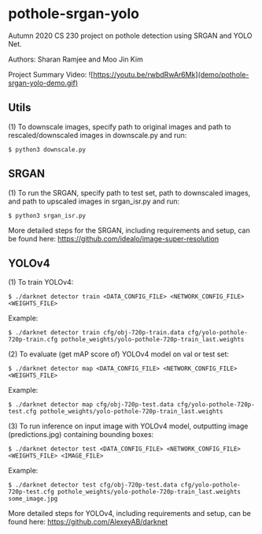 # pothole-srgan-yolo
Autumn 2020 CS 230 project on pothole detection using SRGAN and YOLO Net.

Authors: Sharan Ramjee and Moo Jin Kim

Project Summary Video:
![https://youtu.be/rwbdRwAr6Mk](demo/pothole-srgan-yolo-demo.gif)

## Utils
(1) To downscale images, specify path to original images and path to rescaled/downscaled images in downscale.py and run:
```
$ python3 downscale.py
```

## SRGAN
(1) To run the SRGAN, specify path to test set, path to downscaled images, and path to upscaled images in srgan_isr.py and run:
```
$ python3 srgan_isr.py
```

More detailed steps for the SRGAN, including requirements and setup, can be found here: https://github.com/idealo/image-super-resolution

## YOLOv4
(1) To train YOLOv4:
```
$ ./darknet detector train <DATA_CONFIG_FILE> <NETWORK_CONFIG_FILE> <WEIGHTS_FILE>
```
Example:
```
$ ./darknet detector train cfg/obj-720p-train.data cfg/yolo-pothole-720p-train.cfg pothole_weights/yolo-pothole-720p-train_last.weights
```

(2) To evaluate (get mAP score of) YOLOv4 model on val or test set:
```
$ ./darknet detector map <DATA_CONFIG_FILE> <NETWORK_CONFIG_FILE> <WEIGHTS_FILE>
```
Example:
```
$ ./darknet detector map cfg/obj-720p-test.data cfg/yolo-pothole-720p-test.cfg pothole_weights/yolo-pothole-720p-train_last.weights
```

(3) To run inference on input image with YOLOv4 model, outputting image (predictions.jpg) containing bounding boxes:
```
$ ./darknet detector test <DATA_CONFIG_FILE> <NETWORK_CONFIG_FILE> <WEIGHTS_FILE> <IMAGE_FILE>
```
Example:
```
$ ./darknet detector test cfg/obj-720p-test.data cfg/yolo-pothole-720p-test.cfg pothole_weights/yolo-pothole-720p-train_last.weights some_image.jpg
```

More detailed steps for YOLOv4, including requirements and setup, can be found here: https://github.com/AlexeyAB/darknet
